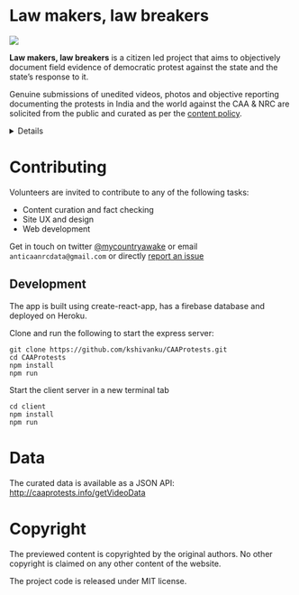 # Law makers, law breakers

![](https://user-images.githubusercontent.com/126868/71761067-af576800-2e94-11ea-94ca-7c0b4ee370de.gif)

**Law makers, law breakers** is a citizen led project that aims to objectively document field evidence of democratic protest against the state and the state’s response to it.

Genuine submissions of unedited videos, photos and objective reporting documenting the protests in India and the world against the CAA & NRC are solicited from the public and curated as per the [content policy](https://github.com/kshivanku/CAAProtests/wiki/Content-policy).

<details>

## Prologue

On the 11th of December 2019, the [Citizenship (Amendment) act](https://en.wikipedia.org/wiki/Citizenship_(Amendment)_Act,_2019) (CAA) was passed as a law from both houses of the Indian parliament. The act fast tracked the citizenship process to refugees of eligible religions, which was previously not granted to any illegal immigrant. 

The law is to be followed up with the creation of a [National Register of Citizens](https://en.wikipedia.org/wiki/National_Register_of_Citizens) (NRC), where all residents of India would be required to submit proof of their citizenship as legally defined. Doubtful citizens who cannot provide satisfactory evidence could be detained as an illegal immigrant. While any suspected immigrant of the dominant Hindu faith and most minority faiths have a path to Indian citizenship via the CAA, [muslims who account for the second largest faith in the country](https://en.wikipedia.org/wiki/Islam_in_India) (14.2% of population) are excluded from using it to gain citizenship and are at higher risk of being rendered stateless.

The law has since sparked [widespread protests](https://en.wikipedia.org/wiki/Citizenship_Amendment_Act_protests) by the Indian public for being against the [secular spirit of the Indian constitution](https://en.wikipedia.org/wiki/Freedom_of_religion_in_India#Laws_and_Indian_Constitution) that guaranteed against the state’s discrimination based on religion.

While the Government claims the goal of the CAA is to make India a refuge for religious minorities facing persecution in the neighboring countries, protesters claim the combination of NRC+CAA will give the state undue powers to disenfranchise the population based on religion and will sow the seeds for communal disharmony.

While protests have been largely peaceful, some of them have turned violent and there are conflicting claims between the police and protestors


## Timeline of events

The citizenship laws of India prohibits any illegal immigrants from gaining citizenship. There are an estimated 5-20 million illegal immigrants in India residing in its population of [1.353 billion](https://data.worldbank.org/indicator/SP.POP.TOTL?locations=IN) (<2%). The actual number is unknown.


- 2016: The [Government of India claims to have upto 20 million undocumented migrants mostly from Bangladesh](https://www.business-standard.com/article/pti-stories/two-crore-illegal-bangladeshi-living-in-india-govt-116111601110_1.html) and other neighbouring countries residing illegally . In 2014, the government under a different ruling party claimed 12 million immigrants.
- 31st August 2019: A 9 year excercise called the [National Register of Citizens (NRC)](https://en.wikipedia.org/wiki/National_Register_of_Citizens_for_Assam) to document legal residents in the state of Assam which is known to have the most migrants revealed over 1.9 million people who had no legal documents and were excluded from the citizen’s register . This [included 0.5 million Bengali Hindus and 0.7 million Bengali muslims, many of who claim to be legal citizens without the correct documents](https://www.thehinducentre.com/the-arena/current-issues/article29724344.ece). Those excluded have 120 days to appeal the decision in a Foreigners’ Tribunal.
- 9th December 2019: A redrafted Citizenship (Amendment) Bill is introduced in the Lok Sabha - India’s lower house of parliament that [allows non muslim refugees from certain countries eligibility for citizenship if they migrated for fear of religious persecution](https://timesofindia.indiatimes.com/india/five-lakh-bengali-hindu-nrc-rejects-will-get-citizenship/articleshow/72465093.cms). 
- 10th December 2019: The bill is passed in the Lok Sabha (lower house) with a majority (311 for / 80 against)
- 11th December 2019: [The bill is passed in the Rajya Sabha (upper house)](https://m.economictimes.com/news/politics-and-nation/citizenship-amendment-bill-passed-in-rajya-sabha/videoshow/72479144.cms) with a majority (125 for / 105 against).  Protests erupt in the capital of Assam. Internet is suspended and restrictions imposed on public movement.
- 12th December 2019: The bill was [declared an act of law by the President of India](https://indiancitizenshiponline.nic.in/UserGuide/E-gazette_2019_20122019.pdf). Student led protests erupt in New Delhi followed by other major cities in India and around the world.

</details>

# Contributing

Volunteers are invited to contribute to any of the following tasks:

- Content curation and fact checking
- Site UX and design
- Web development

Get in touch on twitter [@mycountryawake](https://twitter.com/mycountryawake) or email `anticaanrcdata@gmail.com` or directly [report an issue](https://github.com/kshivanku/CAAProtests/issues)


## Development

The app is built using create-react-app, has a firebase database and deployed on Heroku.

Clone and run the following to start the express server:

    git clone https://github.com/kshivanku/CAAProtests.git
    cd CAAProtests
    npm install
    npm run

Start the client server in a new terminal tab

    cd client
    npm install
    npm run
# Data

The curated data is available as a JSON API: http://caaprotests.info/getVideoData

# Copyright

The previewed content is copyrighted by the original authors. No other copyright is claimed on any other content of the website.

The project code is released under MIT license.
